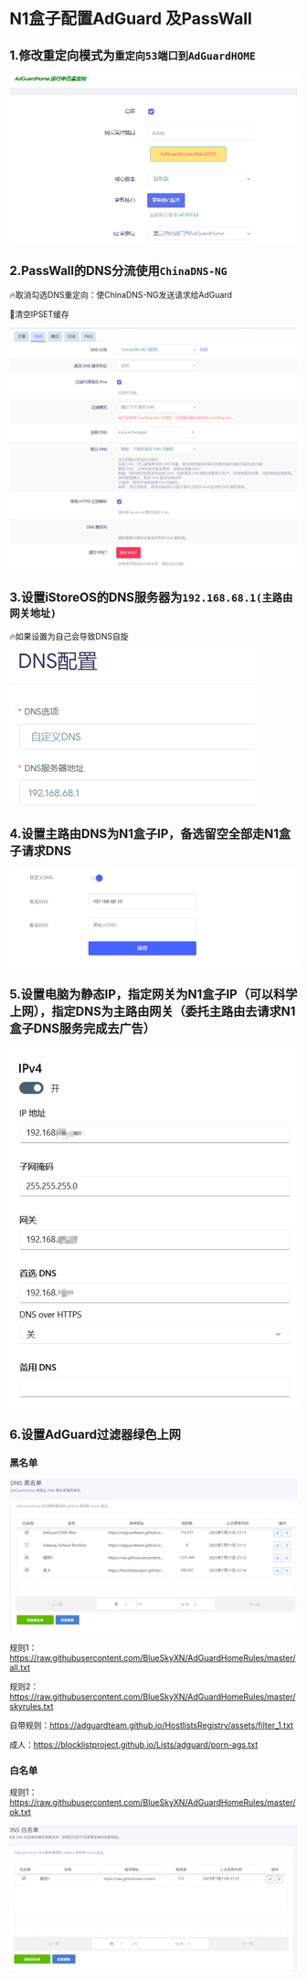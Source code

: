 # N1盒子配置AdGuard 及PassWall

## 1.修改重定向模式为`重定向53端口到AdGuardHOME`

![image-20250711205255724](assets\image-20250711205255724.png)

## 2.PassWall的DNS分流使用`ChinaDNS-NG`

:fire:取消勾选DNS重定向：使ChinaDNS-NG发送请求给AdGuard

:tada:清空IPSET缓存

![image-20250711205512356](assets\image-20250711205512356.png)

## 3.设置iStoreOS的DNS服务器为`192.168.68.1(主路由网关地址)`

:fire:如果设置为自己会导致DNS自旋

![image-20250711205956020](assets\image-20250711205956020.png)

## 4.设置主路由DNS为N1盒子IP，备选留空全部走N1盒子请求DNS

![image-20250711210053402](assets\image-20250711210053402.png)

## 5.设置电脑为静态IP，指定网关为N1盒子IP（可以科学上网），指定DNS为主路由网关（委托主路由去请求N1盒子DNS服务完成去广告）

![image-20250711210351346](assets\image-20250711210351346.png)

## 6.设置AdGuard过滤器绿色上网

### 黑名单

![image-20250711211542347](assets\image-20250711211542347.png)

规则1：https://raw.githubusercontent.com/BlueSkyXN/AdGuardHomeRules/master/all.txt

规则2：https://raw.githubusercontent.com/BlueSkyXN/AdGuardHomeRules/master/skyrules.txt 

自带规则：https://adguardteam.github.io/HostlistsRegistry/assets/filter_1.txt

成人：https://blocklistproject.github.io/Lists/adguard/porn-ags.txt

### 白名单

规则1：https://raw.githubusercontent.com/BlueSkyXN/AdGuardHomeRules/master/ok.txt 

![image-20250711212312033](assets\image-20250711212312033.png)
